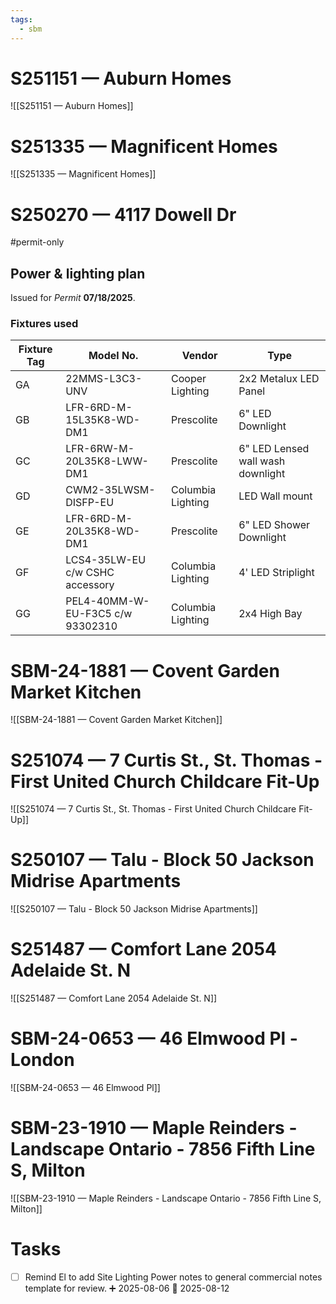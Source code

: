 ```yaml
---
tags:
  - sbm
---
```

# S251151 — Auburn Homes
![[S251151 — Auburn Homes]]
# S251335 — Magnificent Homes
![[S251335 — Magnificent Homes]]
# S250270 — 4117 Dowell Dr
#permit-only
## Power & lighting plan
Issued for *Permit* **07/18/2025**.
### Fixtures used
| Fixture Tag | Model No.                        | Vendor            | Type                              |
| ----------- | -------------------------------- | ----------------- | --------------------------------- |
| GA          | 22MMS-L3C3-UNV                   | Cooper Lighting   | 2x2 Metalux LED Panel             |
| GB          | LFR-6RD-M-15L35K8-WD-DM1         | Prescolite        | 6" LED Downlight                  |
| GC          | LFR-6RW-M-20L35K8-LWW-DM1        | Prescolite        | 6" LED Lensed wall wash downlight |
| GD          | CWM2-35LWSM-DISFP-EU             | Columbia Lighting | LED Wall mount                    |
| GE          | LFR-6RD-M-20L35K8-WD-DM1         | Prescolite        | 6" LED Shower Downlight           |
| GF          | LCS4-35LW-EU c/w CSHC accessory  | Columbia Lighting | 4' LED Striplight                 |
| GG          | PEL4-40MM-W-EU-F3C5 c/w 93302310 | Columbia Lighting | 2x4 High Bay                      |
# SBM-24-1881 — Covent Garden Market Kitchen
![[SBM-24-1881 — Covent Garden Market Kitchen]]
# S251074 — 7 Curtis St., St. Thomas - First United Church Childcare Fit-Up
![[S251074 — 7 Curtis St., St. Thomas - First United Church Childcare Fit-Up]]
# S250107 — Talu - Block 50 Jackson Midrise Apartments
![[S250107 — Talu - Block 50 Jackson Midrise Apartments]]
# S251487 — Comfort Lane 2054 Adelaide St. N
![[S251487 — Comfort Lane 2054 Adelaide St. N]]
# SBM-24-0653 — 46 Elmwood Pl - London
![[SBM-24-0653 — 46 Elmwood Pl]]
# SBM-23-1910 — Maple Reinders - Landscape Ontario - 7856 Fifth Line S, Milton
![[SBM-23-1910 — Maple Reinders - Landscape Ontario - 7856 Fifth Line S, Milton]]

# Tasks
- [ ] Remind El to add Site Lighting Power notes to general commercial notes template for review. ➕ 2025-08-06 📅 2025-08-12